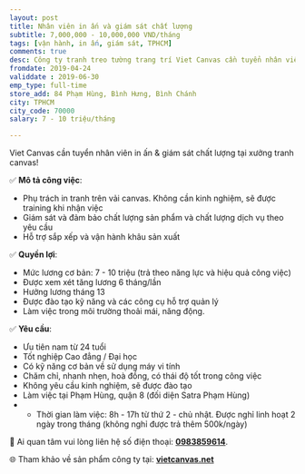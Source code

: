 ```yaml
---
layout: post
title: Nhân viên in ấn và giám sát chất lượng
subtitle: 7,000,000 - 10,000,000 VND/tháng
tags: [vận hành, in ấn, giám sát, TPHCM]
comments: true
desc: Công ty tranh treo tường trang trí Viet Canvas cần tuyển nhân viên in ấn & giám sát chất lượng tại xưởng tranh canvas. Mức lương cơ bản: 7 - 10 triệu (trả theo năng lực và hiệu quả công việc). Có lương tháng 13, được tăng lương 6 tháng một lần.
fromdate: 2019-04-24
validdate : 2019-06-30
emp_type: full-time
store_add: 84 Phạm Hùng, Bình Hưng, Bình Chánh
city: TPHCM
city_code: 70000
salary: 7 - 10 triệu/tháng

---
```


Viet Canvas cần tuyển nhân viên in ấn & giám sát chất lượng tại xưởng tranh canvas!

✅ **Mô tả công việc**:

- Phụ trách in tranh trên vải canvas. Không cần kinh nghiệm, sẽ được training khi nhận việc
- Giám sát và đảm bảo chất lượng sản phẩm và chất lượng dịch vụ theo yêu cầu
- Hỗ trợ sắp xếp và vận hành khâu sản xuất

✅ **Quyền lợi**:

- Mức lương cơ bản: 7 - 10 triệu (trả theo năng lực và hiệu quả công việc)
- Được xem xét tăng lương 6 tháng/lần
- Hưởng lương tháng 13
- Được đào tạo kỹ năng và các công cụ hỗ trợ quản lý
- Làm việc trong môi trường thoải mái, năng động.

✅ **Yêu cầu**:

+ Ưu tiên nam từ 24 tuổi
+ Tốt nghiệp Cao đẳng / Đại học
+ Có kỹ năng cơ bản về sử dụng máy vi tính
+ Chăm chỉ, nhanh nhẹn, hoà đồng, có thái độ tốt trong công việc
+ Không yêu cầu kinh nghiệm, sẽ được đào tạo
+ Làm việc tại Phạm Hùng, quận 8 (đối diện Satra Phạm Hùng)
+ * Thời gian làm việc: 8h - 17h từ thứ 2 - chủ nhật. Được nghỉ linh hoạt 2 ngày trong tháng (không nghỉ được trả thêm 500k/ngày)

📲 Ai quan tâm vui lòng liên hệ số điện thoại: [**0983859614**](tel:0983859614).

🌐 Tham khảo về sản phẩm công ty tại: [**vietcanvas.net**](https://vietcanvas.net/)
